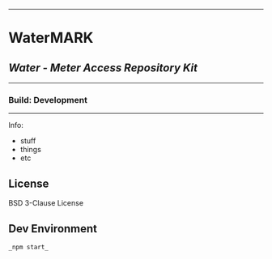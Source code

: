 ___

# WaterMARK
## _Water - Meter Access Repository Kit_

___


### Build: Development


___


Info:
- stuff
- things
- etc

## License

BSD 3-Clause License



## Dev Environment

```sh
_npm start_
```


